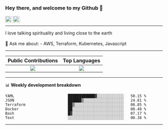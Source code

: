 ### Hey there, and welcome to my Github 👋

<a href="https://www.linkedin.com/in/ibrahiem-mohammad/" target="_blank">
  <img align="left" alt="Ibrahiem's LinkdeIn" width="22px" src="https://cdn.worldvectorlogo.com/logos/linkedin-icon-2.svg"/>
</a>
<a href="https://imohammd.netlify.app/" target="_blank">
  <img align="left" alt="Ibrahiem's Website" width="22px" src="https://cdn.worldvectorlogo.com/logos/netlify.svg"/>
</a>
<br>
<hr>
I love talking spirituality and living close to the earth
<br>
<br>
💬 Ask me about: 
- AWS, Terraform, Kubernetes, Javascript

-------

Public Contributions             |  Top Languages
:-------------------------:|:-------------------------:
![](https://github-readme-stats.vercel.app/api?username=ibrahiem96&show_icons=true&count_private=true&bg_color=30,e96443,904e95&title_color=fff&text_color=fff)  |  ![](https://github-readme-stats.vercel.app/api/top-langs/?username=ibrahiem96&layout=compact&bg_color=30,e96443,904e95&title_color=fff&text_color=fff&hide=html,css)

-------
📊 **Weekly development breakdown**
<!--START_SECTION:waka-->

```text
YAML                        ████████████▓░░░░░░░░░░░░   50.15 %
JSON                        ██████▒░░░░░░░░░░░░░░░░░░   24.81 %
Terraform                   ██▒░░░░░░░░░░░░░░░░░░░░░░   08.85 %
Docker                      ██░░░░░░░░░░░░░░░░░░░░░░░   08.48 %
Bash                        █▓░░░░░░░░░░░░░░░░░░░░░░░   07.17 %
Text                        ░░░░░░░░░░░░░░░░░░░░░░░░░   00.38 %
```

<!--END_SECTION:waka-->
-------
